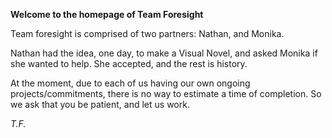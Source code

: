 **Welcome to the homepage of Team Foresight**

Team foresight is comprised of two partners: Nathan, and Monika.

Nathan had the idea, one day, to make a Visual Novel, and asked Monika if she wanted to help.
She accepted, and the rest is history.

At the moment, due to each of us having our own ongoing projects/commitments, there is no way to estimate a time of completion.
So we ask that you be patient, and let us work.

*T.F.*
